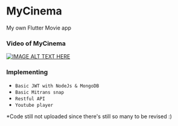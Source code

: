 # MyCinema
My own Flutter Movie app

### Video of MyCinema
[![IMAGE ALT TEXT HERE](http://img.youtube.com/vi/GwdF4SBbIP4/0.jpg)](http://www.youtube.com/watch?v=GwdF4SBbIP4)

### Implementing

 * ```Basic JWT with NodeJs & MongoDB```
 * ```Basic Mitrans snap```
 * ```Restful API```
 * ```Youtube player```

*Code still not uploaded since there's still so many to be revised :)
